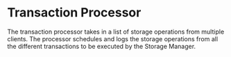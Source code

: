 # Transaction Processor
The transaction processor takes in a list of storage operations from multiple clients. The processor schedules and logs the storage operations from all the different transactions to be executed by the Storage Manager.